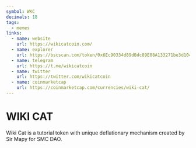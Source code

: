 ```yaml
---
symbol: WKC
decimals: 18
tags:
  - memes
links:
  - name: website
    url: https://wikicatcoin.com/
  - name: explorer
    url: https://bscscan.com/token/0x6Ec90334d89dBdc89E08A133271be3d104128Edb
  - name: telegram
    url: https://t.me/wikicatcoin
  - name: twitter
    url: https://twitter.com/wikicatcoin
  - name: coinmarketcap
    url: https://coinmarketcap.com/currencies/wiki-cat/
---
```


# WIKI CAT

Wiki Cat is a tutorial token with unique deflationary mechanism created by Sir Mapy for SMC DAO.
